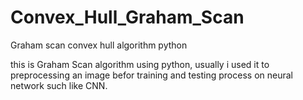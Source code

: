 # Convex_Hull_Graham_Scan
Graham scan convex hull algorithm python

this is Graham Scan algorithm using python, usually i used it to preprocessing an image befor training and testing process on neural network such like CNN.
